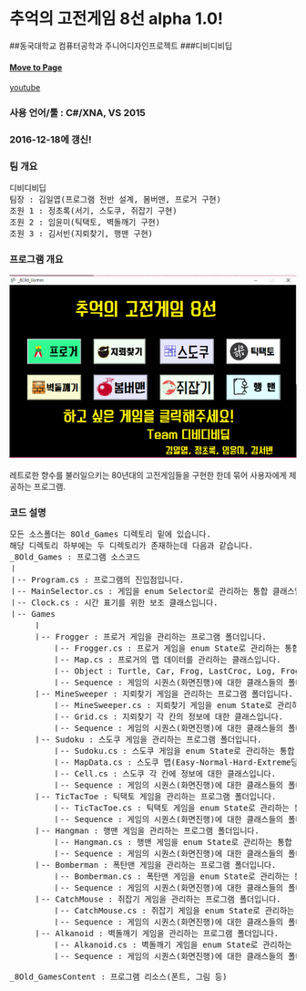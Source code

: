 # 추억의 고전게임 8선 alpha 1.0!
##동국대학교 컴퓨터공학과 주니어디자인프로젝트 
###디비디비딥
<a href="https://walray.github.io/8Old_Games/"><h4>Move to Page</h4></a>
<a href="https://www.youtube.com/watch?v=6MNUyQN6pNo&t=254s">youtube</a>
### 사용 언어/툴 : C#/XNA, VS 2015
### 2016-12-18에 갱신!

### 팀 개요
<pre>
디비디비딥
팀장 : 김일엽(프로그램 전반 설계, 봄버맨, 프로거 구현)
조원 1 : 정초록(서기, 스도쿠, 쥐잡기 구현)
조원 2 : 임윤미(틱택토, 벽돌깨기 구현)
조원 3 : 김서빈(지뢰찾기, 행맨 구현)
</pre>

### 프로그램 개요
<img src="https://github.com/Walray/8Old_Games/blob/master/back.png?raw=true" alt="no image"/>
<br>
<br>
레트로한 향수를 불러일으키는 80년대의 고전게임들을 구현한 한데 묶어 사용자에게 제공하는 프로그램.

### 코드 설명
<pre>
모든 소스폴더는 8Old_Games 디렉토리 밑에 있습니다.
해당 디렉토리 하부에는 두 디렉토리가 존재하는데 다음과 같습니다.
_8Old_Games : 프로그램 소스코드
ㅣ
ㅣ-- Program.cs : 프로그램의 진입점입니다.
ㅣ-- MainSelector.cs : 게임을 enum Selector로 관리하는 통합 클래스입니다.
ㅣ-- Clock.cs : 시간 표기를 위한 보조 클래스입니다.
ㅣ-- Games
     ㅣ      
     ㅣ-- Frogger : 프로거 게임을 관리하는 프로그램 폴더입니다.
         ㅣ-- Frogger.cs : 프로거 게임을 enum State로 관리하는 통합 클래스입니다.
         ㅣ-- Map.cs : 프로거의 맵 데이터를 관리하는 클래스입니다.
         ㅣ-- Object : Turtle, Car, Frog, LastCroc, Log, Frog 등의 오브젝트 클래스들에 대한 폴더입니다.
         ㅣ-- Sequence : 게임의 시퀀스(화면진행)에 대한 클래스들의 폴더입니다.(Start->Load->Play->Menu->Fail/Clear)
     ㅣ-- MineSweeper : 지뢰찾기 게임을 관리하는 프로그램 폴더입니다.
         ㅣ-- MineSweeper.cs : 지뢰찾기 게임을 enum State로 관리하는 통합 클래스입니다.
         ㅣ-- Grid.cs : 지뢰찾기 각 칸의 정보에 대한 클래스입니다.
         ㅣ-- Sequence : 게임의 시퀀스(화면진행)에 대한 클래스들의 폴더입니다.(Start->Selection->Play->Menu)
     ㅣ-- Sudoku : 스도쿠 게임을 관리하는 프로그램 폴더입니다.
         ㅣ-- Sudoku.cs : 스도쿠 게임을 enum State로 관리하는 통합 클래스입니다.
         ㅣ-- MapData.cs : 스도쿠 맵(Easy-Normal-Hard-Extreme당 다섯 스테이지)에 대한 클래스에 대한 폴더입니다.
         ㅣ-- Cell.cs : 스도쿠 각 칸에 정보에 대한 클래스입니다.
         ㅣ-- Sequence : 게임의 시퀀스(화면진행)에 대한 클래스들의 폴더입니다.(Start->Selection->Play->Menu->Load)
     ㅣ-- TicTacToe : 틱택토 게임을 관리하는 프로그램 폴더입니다.
         ㅣ-- TicTacToe.cs : 틱택토 게임을 enum State로 관리하는 통합 클래스입니다.
         ㅣ-- Sequence : 게임의 시퀀스(화면진행)에 대한 클래스들의 폴더입니다.(Start->Selection->Play1/Play2->Menu1/Menu2)
     ㅣ-- Hangman : 행맨 게임을 관리하는 프로그램 폴더입니다.
         ㅣ-- Hangman.cs : 행맨 게임을 enum State로 관리하는 통합 클래스입니다.
         ㅣ-- Sequence : 게임의 시퀀스(화면진행)에 대한 클래스들의 폴더입니다.(Start->Play->Menu)
     ㅣ-- Bomberman : 폭탄맨 게임을 관리하는 프로그램 폴더입니다.
         ㅣ-- Bomberman.cs : 폭탄맨 게임을 enum State로 관리하는 통합 클래스입니다.(Start->Selection->Play1/Play2->Menu1/Menu2->Clear/Fail)
         ㅣ-- Sequence : 게임의 시퀀스(화면진행)에 대한 클래스들의 폴더입니다.
     ㅣ-- CatchMouse : 쥐잡기 게임을 관리하는 프로그램 폴더입니다.
         ㅣ-- CatchMouse.cs : 쥐잡기 게임을 enum State로 관리하는 통합 클래스입니다.
         ㅣ-- Sequence : 게임의 시퀀스(화면진행)에 대한 클래스들의 폴더입니다. (Start->Load->Play->Menu->Clear/Fail)
     ㅣ-- Alkanoid : 벽돌깨기 게임을 관리하는 프로그램 폴더입니다.
         ㅣ-- Alkanoid.cs : 벽돌깨기 게임을 enum State로 관리하는 통합 클래스입니다.
         ㅣ-- Sequence : 게임의 시퀀스(화면진행)에 대한 클래스들의 폴더입니다. (Start->Play->Menu->Clear/Fail)
 
_8Old_GamesContent : 프로그램 리소스(폰트, 그림 등)
</pre>
